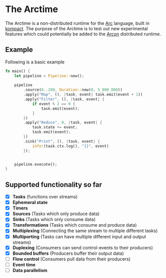 # The Arctime

The Arctime is a non-distributed runtime for the [Arc](https://github.com/cda-group/arc) language, built in [kompact](https://github.com/cda-group/kompact). The purpose of the Arctime is to test out new experimental features which could potentially be added to the [Arcon](https://github.com/cda-group/arcon/) distributed runtime.

## Example

Following is a basic example

```rust
fn main() {
    let pipeline = Pipeline::new();
    
    pipeline
        .source(0..200, Duration::new(0, 5_000_000))
        .apply("Map", (), |task, event| task.emit(event + 1))
        .apply("Filter", (), |task, event| {
            if event % 2 == 0 {
                task.emit(event);
            }
        })
        .apply("Reduce", 0, |task, event| {
            task.state += event;
            task.emit(event);
        })
        .sink("Print", (), |task, event| {
            info!(task.ctx.log(), "{}", event)
        });


    pipeline.execute();
}
```

## Supported functionality so far

- [x] **Tasks** (functions over streams)
- [x] **Ephemeral state**
- [x] **Timers**
- [x] **Sources** (Tasks which only produce data)
- [x] **Sinks** (Tasks which only consume data)
- [x] **Transformations** (Tasks which consume and produce data)
- [x] **Multiplexing** (Connecting the same stream to multiple different tasks)
- [x] **Multiporting** (Tasks can have multiple different input and output streams)
- [x] **Duplexing** (Consumers can send control-events to their producers)
- [x] **Bounded buffers** (Producers buffer their output data)
- [ ] **Flow control** (Consumers pull data from their producers)
- [ ] **Event time**
- [ ] **Data parallelism**
